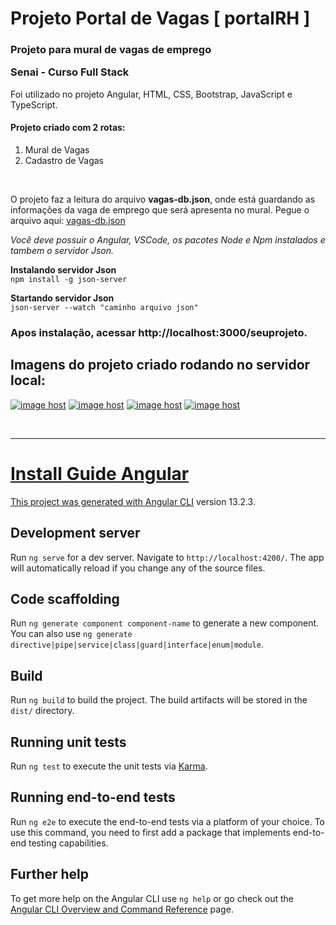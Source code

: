 # Projeto Portal de Vagas [ portalRH ]

### Projeto para mural de vagas de emprego <p> Senai - Curso Full Stack</p>
Foi utilizado no projeto Angular, HTML, CSS, Bootstrap, JavaScript e TypeScript.

#### Projeto criado com 2 rotas:
1. Mural de Vagas 
2. Cadastro de Vagas

<br>

O projeto faz a leitura do arquivo __vagas-db.json__, onde está guardando as informações da vaga de emprego que será apresenta no mural.
Pegue o arquivo aqui: <a href="https://github.com/william-esteves/portalRH---Mural-Vagas-com-Angular/blob/99ec5f379bb8fdc0abd9e8ea821c10326d7b1085/vagas-db.json">vagas-db.json</a>
                      
*Você deve possuir o Angular, VSCode, os pacotes Node e Npm instalados e tambem o servidor Json.*
                         
__Instalando servidor Json__ <br>
`npm install -g json-server`

__Startando servidor Json__ <br>
`json-server --watch "caminho arquivo json"`

### Apos instalação, acessar http://localhost:3000/seuprojeto.

## Imagens do projeto criado rodando no servidor local:                   

<a href="https://imgbox.com/5SOVdQid" target="_blank">
  <img src="https://thumbs2.imgbox.com/ad/78/mb46HciH_t.png" alt="image host"/></a> <a href="https://imgbox.com/N5vGiZtS" target="_blank">
  <img src="https://thumbs2.imgbox.com/00/c4/5SOVdQid_t.png" alt="image host"/></a> <a href="https://imgbox.com/OveE42AP" target="_blank">
  <img src="https://thumbs2.imgbox.com/ea/33/OveE42AP_t.png" alt="image host"/></a> <a href="https://imgbox.com/mb46HciH" target="_blank">  
  <img src="https://thumbs2.imgbox.com/4c/13/N5vGiZtS_t.png" alt="image host"/></a> <a href="https://imgbox.com/vCUxIYFn" target="_blank">
  

  
  
<br><hr>
  
  # Install Guide Angular

This project was generated with [Angular CLI](https://github.com/angular/angular-cli) version 13.2.3.

## Development server

Run `ng serve` for a dev server. Navigate to `http://localhost:4200/`. The app will automatically reload if you change any of the source files.

## Code scaffolding

Run `ng generate component component-name` to generate a new component. You can also use `ng generate directive|pipe|service|class|guard|interface|enum|module`.

## Build

Run `ng build` to build the project. The build artifacts will be stored in the `dist/` directory.

## Running unit tests

Run `ng test` to execute the unit tests via [Karma](https://karma-runner.github.io).

## Running end-to-end tests

Run `ng e2e` to execute the end-to-end tests via a platform of your choice. To use this command, you need to first add a package that implements end-to-end testing capabilities.

## Further help

To get more help on the Angular CLI use `ng help` or go check out the [Angular CLI Overview and Command Reference](https://angular.io/cli) page.
